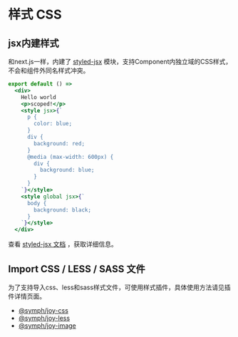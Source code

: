 
# 样式 CSS

## jsx内建样式

和next.js一样，内建了 [styled-jsx](https://github.com/zeit/styled-jsx) 模块，支持Component内独立域的CSS样式，不会和组件外同名样式冲突。

```jsx
export default () =>
  <div>
    Hello world
    <p>scoped!</p>
    <style jsx>{`
      p {
        color: blue;
      }
      div {
        background: red;
      }
      @media (max-width: 600px) {
        div {
          background: blue;
        }
      }
    `}</style>
    <style global jsx>{`
      body {
        background: black;
      }
    `}</style>
  </div>
```

查看  [styled-jsx 文档](https://www.npmjs.com/package/styled-jsx) ，获取详细信息。


## Import CSS / LESS / SASS 文件

为了支持导入css、less和sass样式文件，可使用样式插件，具体使用方法请见插件详情页面。

- [@symph/joy-css](https://github.com/lnlfps/joy-plugins/tree/master/packages/joy-css)
- [@symph/joy-less](https://github.com/lnlfps/joy-plugins/tree/master/packages/joy-less)
- [@symph/joy-image](https://github.com/lnlfps/joy-plugins/tree/master/packages/joy-image)

